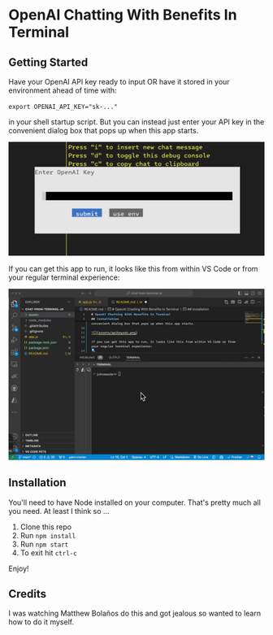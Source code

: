 # OpenAI Chatting With Benefits In Terminal

## Getting Started

Have your OpenAI API key ready to input OR have it stored in your environment ahead of time with:

`export OPENAI_API_KEY="sk-..."` 

in your shell startup script. But you can instead just enter your API key in the convenient dialog box that pops up when this app starts.

![](assets/apikeyask.png)

If you can get this app to run, it looks like this from within VS Code or from your regular terminal experience:

![](assets/quickdemo.gif)

## Installation

You'll need to have Node installed on your computer. That's pretty much all you need. At least I think so ...

1. Clone this repo
2. Run `npm install`
3. Run `npm start`
4. To exit hit `ctrl-c`

Enjoy!

## Credits

I was watching Matthew Bolaños do this and got jealous so wanted to learn how to do it myself.